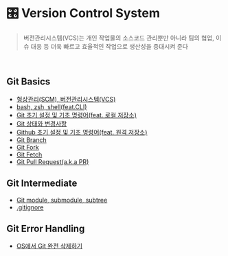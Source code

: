 # 🎛️ Version Control System

> 버전관리시스템(VCS)는 개인 작업물의 소스코드 관리뿐만 아니라 팀의 협업, 이슈 대응 등 더욱 빠르고 효율적인 작업으로 생산성을 증대시켜 준다

<br>

## Git Basics

- [형상관리(SCM), 버전관리시스템(VCS)](https://github.com/jacenam/WIL-archive/blob/main/Productivity/Version%20Control%20System/Git%20Basics/version%20control%20system%20concept.md)
- [bash, zsh, shell(feat.CLI)](https://github.com/jacenam/WIL-archive/blob/main/Productivity/Version%20Control%20System/Git%20Basics/bash%2C%20zsh%20%26%20shell(feat.%20CLI).md)
- [Git 초기 설정 및 기초 명령어(feat. 로컬 저장소)](https://github.com/jacenam/WIL-archive/blob/main/Productivity/Version%20Control%20System/Git%20Basics/git%20settings%20%26%20commands(feat.%20local%20repository).md)
- [Git 상태와 변경사항](https://github.com/jacenam/WIL-archive/blob/main/Productivity/Version%20Control%20System/Git%20Basics/git%20status%20%26%20log.md)
- [Github 초기 설정 및 기초 명령어(feat. 원격 저장소)](https://github.com/jacenam/WIL-archive/blob/main/Productivity/Version%20Control%20System/Git%20Basics/github%20settings%20%26%20commands(feat.%20remote%20repository).md)
- [Git Branch](https://github.com/jacenam/WIL-archive/blob/main/Productivity/Version%20Control%20System/Git%20Basics/git%20branch.md)
- [Git Fork](https://github.com/jacenam/WIL-archive/blob/main/Productivity/Version%20Control%20System/Git%20Basics/git%20fork.md)
- [Git Fetch](https://github.com/jacenam/WIL-archive/blob/main/Productivity/Version%20Control%20System/Git%20Basics/git%20fetch.md)
- [Git Pull Request(a.k.a PR)](https://github.com/jacenam/WIL-archive/blob/main/Productivity/Version%20Control%20System/Git%20Basics/git%20pull%20request.md)

## Git Intermediate

- [Git module, submodule, subtree](https://github.com/jacenam/WIL-archive/blob/main/Productivity/Version%20Control%20System/Git%20Advanced/git%20module%2C%20submodule%20%26%20subtree.md)
- [.gitignore](https://www.toptal.com/developers/gitignore/)

## Git Error Handling

- [OS에서 Git 완전 삭제하기](https://github.com/jacenam/WIL-archive/blob/main/Productivity/Version%20Control%20System/Git%20Error%20Handling/removing%20git%20from%20os.md)

